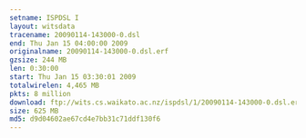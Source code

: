 ```yaml
---
setname: ISPDSL I
layout: witsdata
tracename: 20090114-143000-0.dsl
end: Thu Jan 15 04:00:00 2009
originalname: 20090114-143000-0.dsl.erf
gzsize: 244 MB
len: 0:30:00
start: Thu Jan 15 03:30:01 2009
totalwirelen: 4,465 MB
pkts: 8 million
download: ftp://wits.cs.waikato.ac.nz/ispdsl/1/20090114-143000-0.dsl.erf.gz
size: 625 MB
md5: d9d04602ae67cd4e7bb31c71ddf130f6
---
```

